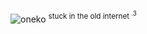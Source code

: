 ![oneko](https://github.com/user-attachments/assets/88e4c6c8-a7ad-4150-83d6-94363e013b02) <sup>stuck in the old internet <sup>.3</sup></sup>
